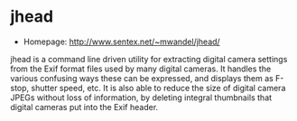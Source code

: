 # jhead

* Homepage: http://www.sentex.net/~mwandel/jhead/

jhead is a command line driven utility for extracting digital camera
 settings from the Exif format files used by many digital cameras. It
 handles the various confusing ways these can be expressed, and displays
 them as F-stop, shutter speed, etc. It is also able to reduce the size of
 digital camera JPEGs without loss of information, by deleting integral
 thumbnails that digital cameras put into the Exif header.
